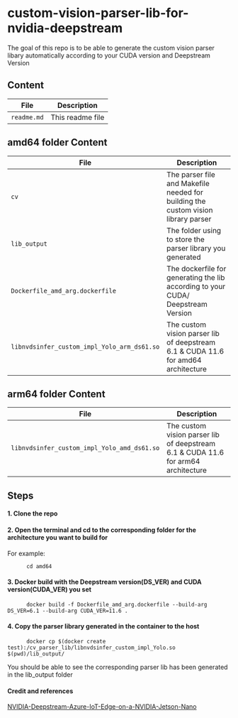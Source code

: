 # custom-vision-parser-lib-for-nvidia-deepstream
The goal of this repo is to be able to generate the custom vision parser libary automatically according to your CUDA version and Deepstream Version   


## Content
| File             | Description                                                   |
|-------------------------|---------------------------------------------------------------|
| `readme.md`             | This readme file                                              |

## amd64 folder Content
| File             | Description                                                   |
|-------------------------|---------------------------------------------------------------|
| `cv`    | The parser file and Makefile needed for building the custom vision library parser |
| `lib_output`    | The folder using to store the parser library you generated |
| `Dockerfile_amd_arg.dockerfile`    | The dockerfile for generating the lib according to your CUDA/ Deepstream Version |
| `libnvdsinfer_custom_impl_Yolo_arm_ds61.so`    | The custom vision parser lib of deepstream 6.1 & CUDA 11.6 for amd64 architecture |

## arm64 folder Content
| File             | Description                                                   |
|-------------------------|---------------------------------------------------------------|
| `libnvdsinfer_custom_impl_Yolo_amd_ds61.so`    | The custom vision parser lib of deepstream 6.1 & CUDA 11.6 for arm64 architecture |

## Steps

#### 1. Clone the repo

#### 2. Open the terminal and cd to the corresponding folder for the architecture you want to build for
For example:

```
      cd amd64
``` 
  
   
#### 3. Docker build with the Deepstream version(DS_VER) and CUDA version(CUDA_VER) you set 
```
      docker build -f Dockerfile_amd_arg.dockerfile --build-arg DS_VER=6.1 --build-arg CUDA_VER=11.6 . 
``` 

#### 4. Copy the parser library generated in the container to the host
```
      docker cp $(docker create test):/cv_parser_lib/libnvdsinfer_custom_impl_Yolo.so $(pwd)/lib_output/
``` 


You should be able to see the corresponding parser lib has been generated in the lib_output folder


#### Credit and references 
[NVIDIA-Deepstream-Azure-IoT-Edge-on-a-NVIDIA-Jetson-Nano](https://github.com/Azure-Samples/NVIDIA-Deepstream-Azure-IoT-Edge-on-a-NVIDIA-Jetson-Nano)
